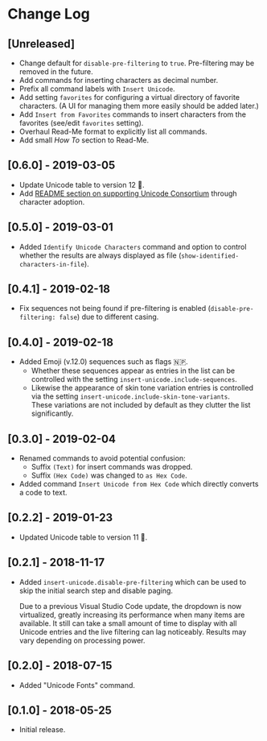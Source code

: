 # Change Log

## [Unreleased]

- Change default for `disable-pre-filtering` to `true`. Pre-filtering may be removed in the future.
- Add commands for inserting characters as decimal number.
- Prefix all command labels with `Insert Unicode`.
- Add setting `favorites` for configuring a virtual directory of favorite characters. (A UI for managing them more easily should be added later.)
- Add `Insert from Favorites` commands to insert characters from the favorites (see/edit `favorites` setting).
- Overhaul Read-Me format to explicitly list all commands.
- Add small *How To* section to Read-Me.

## [0.6.0] - 2019-03-05

- Update Unicode table to version 12 🧇.
- Add [README section on supporting Unicode Consortium](./README.md#supporting-the-unicode-consortium) through character adoption.

## [0.5.0] - 2019-03-01

- Added `Identify Unicode Characters` command and option to control whether the results are always displayed as file (`show-identified-characters-in-file`).

## [0.4.1] - 2019-02-18

- Fix sequences not being found if pre-filtering is enabled (`disable-pre-filtering: false`) due to different casing.

## [0.4.0] - 2019-02-18

- Added Emoji (v.12.0) sequences such as flags 🇳🇵.
  - Whether these sequences appear as entries in the list can be controlled with the setting `insert-unicode.include-sequences`.
  - Likewise the appearance of skin tone variation entries is controlled via the setting `insert-unicode.include-skin-tone-variants`.<br/>
    These variations are not included by default as they clutter the list significantly.

## [0.3.0] - 2019-02-04

- Renamed commands to avoid potential confusion:
  - Suffix `(Text)` for insert commands was dropped.
  - Suffix `(Hex Code)` was changed to `as Hex Code`.
- Added command `Insert Unicode from Hex Code` which directly converts a code to text.

## [0.2.2] - 2019-01-23

- Updated Unicode table to version 11 🦙.

## [0.2.1] - 2018-11-17
- Added `insert-unicode.disable-pre-filtering` which can be used to skip the initial search step and disable paging.

  Due to a previous Visual Studio Code update, the dropdown is now virtualized, greatly increasing its performance when many items are available. It still can take a small amount of time to display with all Unicode entries and the live filtering can lag noticeably. Results may vary depending on processing power.

## [0.2.0] - 2018-07-15
- Added "Unicode Fonts" command.

## [0.1.0] - 2018-05-25
- Initial release.
